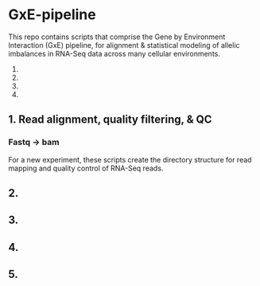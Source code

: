 # GxE-pipeline

This repo contains scripts that comprise the Gene by Environment Interaction (GxE) pipeline, for alignment & statistical modeling of allelic imbalances in RNA-Seq data across many cellular environments.

1.
2.
3.
4.
     	  	   	   		     
## 1. Read alignment, quality filtering, & QC  
### Fastq -> bam 
For a new experiment, these scripts create the directory structure for read mapping and quality control of RNA-Seq reads.

## 2.
###
	
## 3.
###

## 4.
###

## 5.
###
